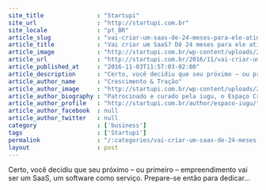 ```yaml
---
site_title               : "Startupi"
site_url                 : "http://startupi.com.br"
site_locale              : "pt_BR"
article_slug             : "vai-criar-um-saas-de-24-meses-para-ele-atingir-a-tracao-inicial"
article_title            : "Vai criar um SaaS? Dê 24 meses para ele atingir a tração inicial"
article_image            : "http://startupi.com.br/wp-content/uploads/2016/11/201610-img-capa-870x250.jpg"
article_url              : "http://startupi.com.br/2016/11/vai-criar-um-saas-de-24-meses-para-ele-atingir-tracao-inicial/"
article_published_at     : "2016-11-03T11:57:03-02:00"
article_description      : "Certo, você decidiu que seu próximo – ou primeiro – empreendimento vai ser um SaaS, um software como serviço. Prepare-se então para dedicar..."
article_author_name      : "Crescimento & Tração"
article_author_image     : "http://startupi.com.br/wp-content/uploads/2016/05/crescimento_tracao_logo_iugu_startupi-170x170.png"
article_author_biography : "Patrocinado e curado pela iugu, o Espaço Crescimento & Tração é voltado para as empresas que querem decolar, ir além da fase operacional, para se destacar no mercado. Reúne temas como growth, marketing digital e cultura de startup."
article_author_profile   : "http://startupi.com.br/author/espaco-iugu/"
article_author_facebook  : null
article_author_twitter   : null
category                 : ['business']
tags                     : ['Startupi']
permalink                : "/:categories/vai-criar-um-saas-de-24-meses-para-ele-atingir-a-tracao-inicial/"
layout                   : post
---
```


Certo, você decidiu que seu próximo – ou primeiro – empreendimento vai ser um SaaS, um software como serviço. Prepare-se então para dedicar...
